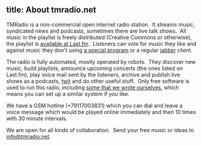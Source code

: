 title: About tmradio.net
---
TMRadio is a non-commercial open internet radio station.  It streams music,
syndicated news and podcasts, sometimes there are live talk shows.  All music in
the playlist is freely distributed (Creative Commons or otherwise), the playlist
is [available at Last.fm][lfm].  Listeners can vote for music they like and
against music they don't using [a special program][app] or a regular
[jabber][jab] client.

The radio is fully automated, mostly operated by robots.  They discover new
music, build playlists, announce upcoming concerts (the ones listed on Last.fm),
play voice mail sent by the listeners, archive and publish live shows as a
podcasts, [twit][twi] and do other useful stuff.  Only free software is used to
run this radio, including [some that we wrote ourselves][oss], which means you
can set up a similar system if you like.

We have a GSM hotline (+79117003831) which you can dial and leave a voice
message which would be played online immediately and then 10 times with 30
minute intervals.

We are open for all kinds of collaboration.  Send your free music or ideas to
[info@tmradio.net][eml].


[oss]: http://ardj.googlecode.com/
[jab]: /voting/
[con]: xmpp:tmradio@conference.jabber.ru
[prg]: http://code.google.com/p/umonkey-tools/wiki/tmradio
[eml]: mailto:info@tmradio.net
[lfm]: http://www.last.fm/user/tmradiobot/tracks
[twi]: http://twitter.com/tmradio
[app]: http://app.tmradio.net/
